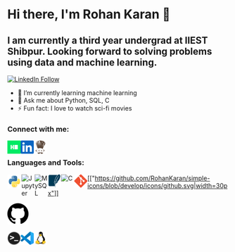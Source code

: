 # Hi there, I'm Rohan Karan 👋

## I am currently a third year undergrad at IIEST Shibpur. Looking forward to solving problems using data and machine learning.

[![LinkedIn Follow](https://img.shields.io/badge/LinkedIn-0077B5?style=for-the-badge&logo=linkedin&logoColor=white)](https://linkedin.com/in/rohankaran001)

- 🌱 I’m currently learning machine learning
- 💬 Ask me about Python, SQL, C
- ⚡ Fun fact: I love to watch sci-fi movies


### Connect with me:
[<img align="left" alt="Rohan Karan | HackerRank" width="30px" src="https://github.com/RohanKaran/simple-icons/blob/develop/icons/hackerrank.svg" />][hackerrank]
[<img align="left" alt="Rohan Karan | LinkedIn" width="30px" src="https://github.com/RohanKaran/simple-icons/blob/develop/icons/linkedin.svg" />][linkedin]
[<img align="left" alt="Rohan Karan | Codechef" width="30px" src="https://github.com/RohanKaran/simple-icons/blob/develop/icons/codechef.svg"/>][codechef]
<br/>

### Languages and Tools:
<img align="left" alt="Python" width="32px" src = "https://raw.githubusercontent.com/devicons/devicon/master/icons/python/python-original.svg" />
<img align="left" alt="Jupyter" width="30px" src = "https://jupyter.org/assets/main-logo.svg"/>
<img align="left" alt="MySQL" width="30px" src="https://github.com/gilbarbara/logos/blob/master/logos/mysql.svg" />
<img align="left" alt="SQLite" width="30px" src="https://github.com/RohanKaran/simple-icons/blob/develop/icons/sqlite.svg">
<img align="left" alt="C" width="30px" src="https://github.com/gilbarbara/logos/blob/master/logos/c.svg"/>
<img align="left" alt="Git" width="30px" src="https://github.com/RohanKaran/simple-icons/blob/develop/icons/git.svg" />

[["https://github.com/RohanKaran/simple-icons/blob/develop/icons/github.svg|width=30px"]]

![GitHub Dark| width=30px](https://github.com/RohanKaran/simple-icons/blob/develop/icons/github.svg)

<img align="left" alt="Terminal" width="30px" src="https://raw.githubusercontent.com/github/explore/80688e429a7d4ef2fca1e82350fe8e3517d3494d/topics/terminal/terminal.png" />
<img align="left" alt="Visual Studio Code" width="30px" src="https://raw.githubusercontent.com/github/explore/80688e429a7d4ef2fca1e82350fe8e3517d3494d/topics/visual-studio-code/visual-studio-code.png" />
<img align="left" alt="Linux" width="30px" src="https://raw.githubusercontent.com/devicons/devicon/master/icons/linux/linux-original.svg" />

<br/>
<br/>

[hackerrank]: https://hackerrank.com/rohankaran
[codechef]: https://codechef.com/users/rohankaran
[instagram]: https://instagram.com/rohankaran_official
[linkedin]: https://linkedin.com/in/rohankaran001
